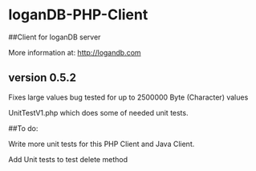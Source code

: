 # loganDB-PHP-Client
##Client for loganDB server

More information at: http://logandb.com

## version 0.5.2

Fixes large values bug tested for up to 2500000 Byte (Character) values

UnitTestV1.php which does some of needed unit tests.

##To do:

Write more unit tests for this PHP Client and Java Client.

Add Unit tests to test delete method


